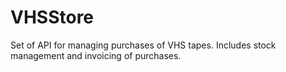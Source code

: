 # VHSStore
Set of API for managing purchases of VHS tapes.
Includes stock management and invoicing of purchases.
